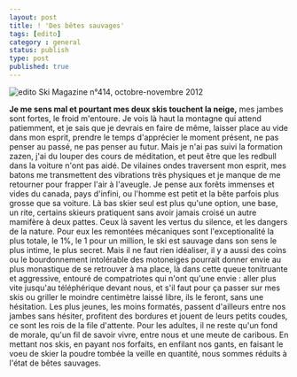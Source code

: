 ```yaml
---
layout: post
title: ! 'Des bêtes sauvages'
tags: [edito]
category : general
status: publish
type: post
published: true
---
```


![edito Ski Magazine n°414, octobre-novembre 2012](http://farm9.staticflickr.com/8399/8679600035_73eeb8e930.jpg)

**Je me sens mal et pourtant mes deux skis touchent la neige,** mes jambes sont fortes, le froid m'entoure. Je vois là haut la montagne qui attend patiemment, et je sais que je devrais en faire de même, laisser place au vide dans mon esprit, prendre le temps d'apprécier le moment présent, ne pas penser au passé, ne pas penser au futur.
Mais je n'ai pas suivi la formation zazen, j'ai du louper des cours de méditation, et peut être que les redbull dans la voiture n'ont pas aidé. De vilaines ondes traversent mon esprit, mes batons me transmettent des vibrations très physiques et je manque de me retourner pour frapper l'air à l'aveugle. Je pense aux forêts immenses et vides du canada, pays d'infini, ou l'homme est petit et la bête parfois plus grosse que sa voiture. Là bas skier seul est plus qu'une option, une base, un rite, certains skieurs pratiquent sans avoir jamais croisé un autre mamifère à deux pattes. Ceux là savent les vertus du silence, et les dangers de la nature. Pour eux les remontées mécaniques sont l'exceptionalité la plus totale, le 1%, le 1 pour un million, le ski est sauvage dans son sens le plus intime, le plus secret. Mais il ne faut rien idéaliser, il y a aussi des coins ou le bourdonnement intolérable des motoneiges pourrait donner envie au plus monastique de se retrouver à ma place, là dans cette queue tonitruante et aggressive, entouré de compatriotes qui n'ont qu'une envie : aller plus vite jusqu'au téléphérique devant nous, et s'il faut pour ça passer sur mes skis ou griller le moindre centimètre laissé libre, ils le feront, sans une hésitation. Les plus jeunes, les moins formatés, passent d'ailleurs entre nos jambes sans hésiter, profitent des bordures et jouent de leurs petits coudes, ce sont les rois de la file d'attente. Pour les adultes, il ne reste qu'un fond de morale, qu'un fil de savoir vivre, entre nous et une meute de caribous. En mettant nos skis, en payant nos forfaits, en enfilant nos gants, en faisant le voeu de skier la poudre tombée la veille en quantité, nous sommes réduits à l'état de bêtes sauvages.
